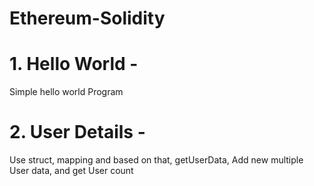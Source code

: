 # Ethereum-Solidity

# 1. Hello World - 
Simple hello world Program

# 2. User Details - 
Use struct, mapping and based on that, getUserData, Add new multiple User data, and get User count

